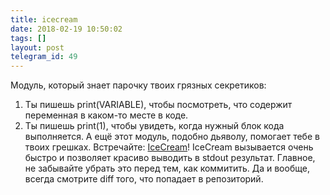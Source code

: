 ```yaml
---
title: icecream
date: 2018-02-19 10:50:02
tags: []
layout: post
telegram_id: 49
---
```


Модуль, который знает парочку твоих грязных секретиков:

1. Ты пишешь print(VARIABLE), чтобы посмотреть, что содержит переменная в каком-то месте в коде.
2. Ты пишешь print(1), чтобы увидеть, когда нужный блок кода выполняется.
А ещё этот модуль, подобно дьяволу, помогает тебе в твоих грешках.
Встречайте: [IceCream](https://github.com/gruns/icecream)!
IceCream вызывается очень быстро и позволяет красиво выводить в stdout результат. Главное, не забывайте убрать это перед тем, как коммитить. Да и вообще, всегда смотрите diff того, что попадает в репозиторий.
